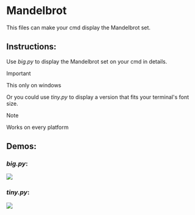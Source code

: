 # Mandelbrot

This files can make your cmd display the Mandelbrot set.

## Instructions:

Use _big.py_ to display the Mandelbrot set on your cmd in details.

> [!IMPORTANT]
> This only on windows

Or you could use _tiny.py_ to display a version that fits your terminal's font size.

> [!NOTE]
> Works on every platform

## Demos:

### _big.py_:

![](big.png)

### _tiny.py_:

![](tiny.png)

